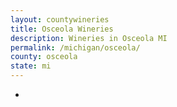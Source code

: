 ```yaml
---
layout: countywineries
title: Osceola Wineries
description: Wineries in Osceola MI
permalink: /michigan/osceola/
county: osceola
state: mi
---
```

-
